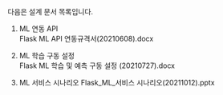 다음은 설계 문서 목록입니다.

1. ML 연동 API   
    Flask ML API 연동규격서(20210608).docx
   
2. ML 학습 구동 설정   
    Flask ML 학습 및 예측 구동 설정 (20210727).docx

2. ML 서비스 시나리오
    Flask_ML_서비스 시나리오(20211012).pptx